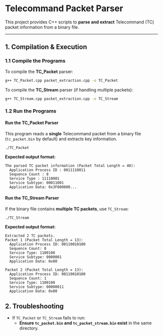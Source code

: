 # Telecommand Packet Parser

This project provides C++ scripts to **parse and extract** Telecommand (TC) packet information from a binary file.

---

## **1. Compilation & Execution**

### **1.1 Compile the Programs**
To compile the **TC_Packet** parser:
```sh
g++ TC_Packet.cpp packet_extraction.cpp -o TC_Packet
```
To compile the **TC_Stream** parser (if handling multiple packets):
```sh
g++ TC_Stream.cpp packet_extraction.cpp -o TC_Stream
```

### **1.2 Run the Programs**

#### **Run the TC_Packet Parser**
This program reads a **single** Telecommand packet from a binary file (`tc_packet.bin` by default) and extracts key information.

```sh
./TC_Packet
```
**Expected output format:**
```
The parsed TC packet information (Packet Total Length = 40):
  Application Process ID : 0011110011
  Sequence Count : 8
  Service Type : 11110001
  Service Subtype: 00011001
  Application Data: 0x3F800000...
```

#### **Run the TC_Stream Parser**
If the binary file contains **multiple TC packets**, use `TC_Stream`:

```sh
./TC_Stream
```
**Expected output format:**
```
Extracted 2 TC packets.
Packet 1 (Packet Total Length = 13):
  Application Process ID: 00110010100
  Sequence Count: 0
  Service Type: 1100100
  Service Subtype: 0000001
  Application Data: 0x00

Packet 2 (Packet Total Length = 13):
  Application Process ID: 00110010100
  Sequence Count: 1
  Service Type: 1100100
  Service Subtype: 00000011
  Application Data: 0x00
```

## **2. Troubleshooting**
- If `TC_Packet` or `TC_Stream` fails to run:
  - **Ensure `tc_packet.bin` and  `tc_packet_stream.bin` exist** in the same directory.


